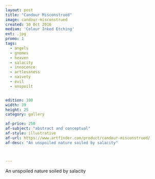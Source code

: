 ```yaml
---
layout: post
title: "Candour Misconstrued"
image: candour-misconstrued
created: 10 Oct 2016
medium: 'Colour Inked Etching'
ext: .jpg
promo: 1
tags:
  - angels
  - gnomes
  - heaven
  - salacity
  - innocence
  - artlessness
  - naivety
  - evil
  - unspoilt


edition: 100
width: 39
height: 25
category: gallery

af-price: 250
af-subject: "abstract and conceptual"
af-style: illustrative
af-url: https://www.artfinder.com/product/candour-misconstrued/
af-desc: "An unspoiled nature soiled by salacity"



---
```


An unspoiled nature soiled by salacity
